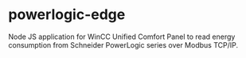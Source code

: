 # powerlogic-edge

Node JS application for WinCC Unified Comfort Panel to read energy consumption from Schneider PowerLogic series over Modbus TCP/IP.
